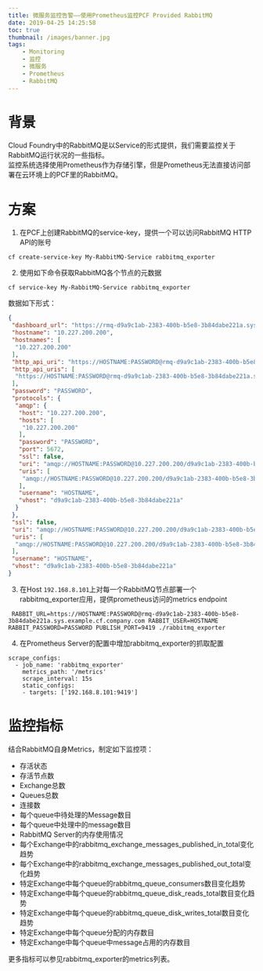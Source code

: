 ```yaml
---
title: 微服务监控告警——使用Prometheus监控PCF Provided RabbitMQ
date: 2019-04-25 14:25:58
toc: true
thumbnail: /images/banner.jpg
tags:
    - Monitoring
    - 监控
    - 微服务
    - Prometheus
    - RabbitMQ
---
```


# 背景

Cloud Foundry中的RabbitMQ是以Service的形式提供，我们需要监控关于RabbitMQ运行状况的一些指标。  
监控系统选择使用Prometheus作为存储引擎，但是Prometheus无法直接访问部署在云环境上的PCF里的RabbitMQ。

# 方案
1. 在PCF上创建RabbitMQ的service-key，提供一个可以访问RabbitMQ HTTP API的账号
```
cf create-service-key My-RabbitMQ-Service rabbitmq_exporter
```

2. 使用如下命令获取RabbitMQ各个节点的元数据
```
cf service-key My-RabbitMQ-Service rabbitmq_exporter
```
数据如下形式：
```json
{
 "dashboard_url": "https://rmq-d9a9c1ab-2383-400b-b5e8-3b84dabe221a.sys.example.cf.company.com/#/login/HOSTNAME/PASSWORD",
 "hostname": "10.227.200.200",
 "hostnames": [
  "10.227.200.200"
 ],
 "http_api_uri": "https://HOSTNAME:PASSWORD@rmq-d9a9c1ab-2383-400b-b5e8-3b84dabe221a.sys.example.cf.company.com/api/",
 "http_api_uris": [
  "https://HOSTNAME:PASSWORD@rmq-d9a9c1ab-2383-400b-b5e8-3b84dabe221a.sys.example.cf.company.com/api/"
 ],
 "password": "PASSWORD",
 "protocols": {
  "amqp": {
   "host": "10.227.200.200",
   "hosts": [
    "10.227.200.200"
   ],
   "password": "PASSWORD",
   "port": 5672,
   "ssl": false,
   "uri": "amqp://HOSTNAME:PASSWORD@10.227.200.200/d9a9c1ab-2383-400b-b5e8-3b84dabe221a",
   "uris": [
    "amqp://HOSTNAME:PASSWORD@10.227.200.200/d9a9c1ab-2383-400b-b5e8-3b84dabe221a"
   ],
   "username": "HOSTNAME",
   "vhost": "d9a9c1ab-2383-400b-b5e8-3b84dabe221a"
  }
 },
 "ssl": false,
 "uri": "amqp://HOSTNAME:PASSWORD@10.227.200.200/d9a9c1ab-2383-400b-b5e8-3b84dabe221a",
 "uris": [
  "amqp://HOSTNAME:PASSWORD@10.227.200.200/d9a9c1ab-2383-400b-b5e8-3b84dabe221a"
 ],
 "username": "HOSTNAME",
 "vhost": "d9a9c1ab-2383-400b-b5e8-3b84dabe221a"
}
```

3. 在Host `192.168.8.101`上对每一个RabbitMQ节点部署一个rabbitmq_exporter应用，提供prometheus访问的metrics endpoint

```
 RABBIT_URL=https://HOSTNAME:PASSWORD@rmq-d9a9c1ab-2383-400b-b5e8-3b84dabe221a.sys.example.cf.company.com RABBIT_USER=HOSTNAME RABBIT_PASSWORD=PASSWORD PUBLISH_PORT=9419 ./rabbitmq_exporter
```

4. 在Prometheus Server的配置中增加rabbitmq_exporter的抓取配置
```
scrape_configs:
  - job_name: 'rabbitmq_exporter'
    metrics_path: '/metrics'
    scrape_interval: 15s
    static_configs:
    - targets: ['192.168.8.101:9419']
```

# 监控指标
结合RabbitMQ自身Metrics，制定如下监控项：

- 存活状态
- 存活节点数
- Exchange总数
- Queues总数
- 连接数
- 每个queue中待处理的Message数目
- 每个queue中处理中的message数目
- RabbitMQ Server的内存使用情况
- 每个Exchange中的rabbitmq_exchange_messages_published_in_total变化趋势
- 每个Exchange中的rabbitmq_exchange_messages_published_out_total变化趋势
- 特定Exchange中每个queue的rabbitmq_queue_consumers数目变化趋势
- 特定Exchange中每个queue的rabbitmq_queue_disk_reads_total数目变化趋势
- 特定Exchange中每个queue的rabbitmq_queue_disk_writes_total数目变化趋势
- 特定Exchange中每个queue分配的内存数目
- 特定Exchange中每个queue中message占用的内存数目

更多指标可以参见rabbitmq_exporter的metrics列表。
